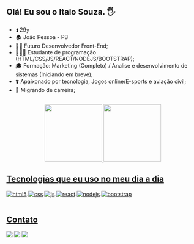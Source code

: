 ## Olá! Eu sou o Italo Souza. 🖐️

- ⏫ 29y
- 🏠 João Pessoa - PB
- 👨‍💼 Futuro Desenvolvedor Front-End;
- 👨🏼‍🎓 Estudante de programação (HTML/CSS/JS/REACT/NODEJS/BOOTSTRAP);
- 🎓 Formação: Marketing (Completo) / Analise e desenvolvimento de sistemas (Iniciando em breve);
- ❣️ Apaixonado por tecnologia, Jogos online/E-sports e aviação civil;
- 🔁 Migrando de carreira;

##

<div align="center">
  <a href="https://github.com/italoapsouza">
  <img height="150em" src="https://github-readme-stats.vercel.app/api?username=italoapsouza&show_icons=true&theme=tokyonight&include_all_commits=true&count_private=true"/>
  <img height="150em" src="https://github-readme-stats.vercel.app/api/top-langs/?username=italoapsouza&layout=compact&langs_count=7&theme=tokyonight"/>
</div>
  
## Tecnologias que eu uso no meu dia a dia
  
<div style="display: inline_block">
  <img align="center" alt="html5" src="https://img.shields.io/badge/HTML5-E34F26?style=for-the-badge&logo=html5&logoColor=white" />
  <img align="center" alt="css" src="https://img.shields.io/badge/CSS3-1572B6?style=for-the-badge&logo=css3&logoColor=white" />
  <img align="center" alt="js" src="https://img.shields.io/badge/JavaScript-F7DF1E?style=for-the-badge&logo=javascript&logoColor=black" />
  <img align="center" alt="react" src="https://img.shields.io/badge/React-20232A?style=for-the-badge&logo=react&logoColor=61DAFB" />
  <img align="center" alt="nodejs" src="https://img.shields.io/badge/Node.js-43853D?style=for-the-badge&logo=node.js&logoColor=white" />
  <img align="center" alt="bootstrap" src="https://img.shields.io/badge/Bootstrap-563D7C?style=for-the-badge&logo=bootstrap&logoColor=white" />
</div><br/>
  
  ## Contato
<div style="display: inline_block" align="left">
  <a href="https://instagram.com/italoaugust_o" target="_blank"><img src="https://img.shields.io/badge/-Instagram-%23E4405F?style=for-the-badge&logo=instagram&logoColor=white" target="_blank"></a>
  <a href="https://www.linkedin.com/in/italo-souza-7a9019138/" target="_blank"><img src="https://img.shields.io/badge/-LinkedIn-%230077B5?style=for-the-badge&logo=linkedin&logoColor=white" target="_blank"></a> 
  <a href = "mailto:italoapsouza@gmail.com"><img src="https://img.shields.io/badge/-Gmail-%23333?style=for-the-badge&logo=gmail&logoColor=white" target="_blank"></a>
</div>
